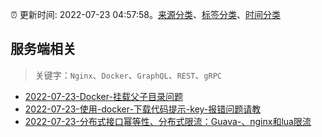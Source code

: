 :alarm_clock: 更新时间: 2022-07-23 04:57:58。[来源分类](../README.md)、[标签分类](../TAGS.md)、[时间分类](../TIMELINE.md)

## 服务端相关


> 关键字：`Nginx`、`Docker`、`GraphQL`、`REST`、`gRPC`



- [2022-07-23-Docker-挂载父子目录问题](https://www.v2ex.com/t/868176) 
- [2022-07-23-使用-docker-下载代码提示-key-报错问题请教](https://www.v2ex.com/t/868155) 
- [2022-07-23-分布式接口幂等性、分布式限流：Guava-、nginx和lua限流](https://toutiao.io/k/xqm5e8k) 